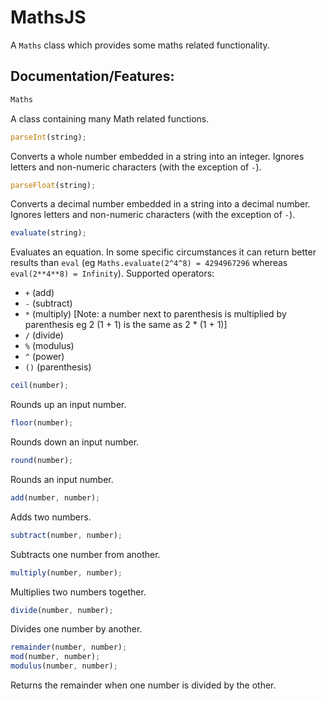 # MathsJS
A `Maths` class which provides some maths related functionality.

## Documentation/Features:
```js
Maths
```
A class containing many Math related functions.

```js
parseInt(string);
```
Converts a whole number embedded in a string into an integer. Ignores letters and non-numeric characters (with the exception of `-`).

```js
parseFloat(string);
```
Converts a decimal number embedded in a string into a decimal number. Ignores letters and non-numeric characters (with the exception of `-`).

```js
evaluate(string);
```
Evaluates an equation. In some specific circumstances it can return better results than `eval` (eg `Maths.evaluate(2^4^8) = 4294967296` whereas `eval(2**4**8) = Infinity`).
Supported operators:
- `+` (add)
- `-` (subtract)
- `*` (multiply) [Note: a number next to parenthesis is multiplied by parenthesis eg 2 (1 + 1) is the same as 2 * (1 + 1)]
- `/` (divide)
- `%` (modulus)
- `^` (power)
- `()` (parenthesis)

```js
ceil(number);
```
Rounds up an input number.

```js
floor(number);
```
Rounds down an input number.

```js
round(number);
```
Rounds an input number.

```js
add(number, number);
```
Adds two numbers.

```js
subtract(number, number);
```
Subtracts one number from another.

```js
multiply(number, number);
```
Multiplies two numbers together.

```js
divide(number, number);
```
Divides one number by another.

```js
remainder(number, number);
mod(number, number);
modulus(number, number);
```
Returns the remainder when one number is divided by the other.
